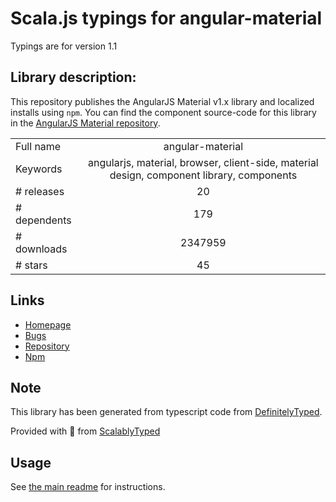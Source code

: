 
# Scala.js typings for angular-material

Typings are for version 1.1

## Library description:
This repository publishes the AngularJS Material v1.x library and localized installs using `npm`. You can find the component source-code for this library in the [AngularJS Material repository](https://github.com/angular/material).

|                    |                 |
| ------------------ | :-------------: |
| Full name          | angular-material |
| Keywords           | angularjs, material, browser, client-side, material design, component library, components |
| # releases         | 20 |
| # dependents       | 179 |
| # downloads        | 2347959 |
| # stars            | 45 |

## Links
- [Homepage](https://material.angularjs.org)
- [Bugs](https://github.com/angular/material/issues)
- [Repository](https://github.com/angular/material)
- [Npm](https://www.npmjs.com/package/angular-material)
    


## Note
This library has been generated from typescript code from [DefinitelyTyped](https://definitelytyped.org).

Provided with :purple_heart: from [ScalablyTyped](https://github.com/oyvindberg/ScalablyTyped)

## Usage
See [the main readme](../../readme.md) for instructions.


